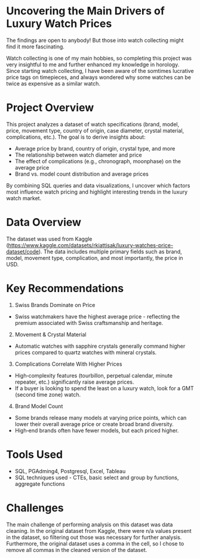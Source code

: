# Uncovering the Main Drivers of Luxury Watch Prices
The findings are open to anybody! But those into watch collecting might find it more fascinating.

Watch collecting is one of my main hobbies, so completing this project was very insightful to me and further enhanced my knowledge in horology. 
Since starting watch collecting, I have been aware of the somtimes lucrative price tags on timepieces, and always wondered why some watches
can be twice as expensive as a similar watch. 

# Project Overview
This project analyzes a dataset of watch specifications (brand, model, price, movement type, country of origin, case diameter, crystal material, complications, etc.). The goal is to derive insights about:

* Average price by brand, country of origin, crystal type, and more
* The relationship between watch diameter and price
* The effect of complications (e.g., chronograph, moonphase) on the average price
* Brand vs. model count distribution and average prices

By combining SQL queries and data visualizations, I uncover which factors most influence watch pricing and highlight interesting trends in the luxury watch market.

# Data Overview
The dataset was used from Kaggle (https://www.kaggle.com/datasets/rkiattisak/luxury-watches-price-dataset/code). The data includes multiple primary fields such as
brand, model, movement type, complication, and most importantly, the price in USD. 

# Key Recommendations
1. Swiss Brands Dominate on Price
  * Swiss watchmakers have the highest average price - reflecting the premium associated with Swiss craftsmanship and heritage.
2. Movement & Crystal Material
  * Automatic watches with sapphire crystals generally command higher prices compared to quartz watches with mineral crystals.
3. Complications Correlate With Higher Prices
  * High‐complexity features (tourbillon, perpetual calendar, minute repeater, etc.) significantly raise average prices.
  * If a buyer is looking to spend the least on a luxury watch, look for a GMT (second time zone) watch.
4. Brand Model Count
  * Some brands release many models at varying price points, which can lower their overall average price or create broad brand diversity.
  * High‐end brands often have fewer models, but each priced higher.


# Tools Used
* SQL, PGAdming4, Postgresql, Excel, Tableau
* SQL techniques used - CTEs, basic select and group by functions, aggregate functions

# Challenges
The main challenge of performing analysis on this dataset was data cleaning. In the original dataset from Kaggle, there were n/a values present in the dataset,
so filtering out those was necessary for further analysis. Furthermore, the original dataset uses a comma in the cell, so I chose to remove all commas in the 
cleaned version of the dataset.
